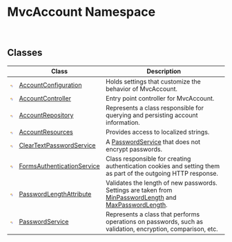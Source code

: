 MvcAccount Namespace
====================
 


Classes
-------

                | Class                           | Description                                                                                                        
--------------- | ------------------------------- | ------------------------------------------------------------------------------------------------------------------ 
![Public class] | [AccountConfiguration][1]       | Holds settings that customize the behavior of MvcAccount.                                                          
![Public class] | [AccountController][2]          | Entry point controller for MvcAccount.                                                                             
![Public class] | [AccountRepository][3]          | Represents a class responsible for querying and persisting account information.                                    
![Public class] | [AccountResources][4]           | Provides access to localized strings.                                                                              
![Public class] | [ClearTextPasswordService][5]   | A [PasswordService][6] that does not encrypt passwords.                                                            
![Public class] | [FormsAuthenticationService][7] | Class responsible for creating authentication cookies and setting them as part of the outgoing HTTP response.      
![Public class] | [PasswordLengthAttribute][8]    | Validates the length of new passwords. Settings are taken from [MinPasswordLength][9] and [MaxPasswordLength][10]. 
![Public class] | [PasswordService][6]            | Represents a class that performs operations on passwords, such as validation, encryption, comparison, etc.         

[1]: AccountConfiguration/README.md
[2]: AccountController/README.md
[3]: AccountRepository/README.md
[4]: AccountResources/README.md
[5]: ClearTextPasswordService/README.md
[6]: PasswordService/README.md
[7]: FormsAuthenticationService/README.md
[8]: PasswordLengthAttribute/README.md
[9]: AccountConfiguration/MinPasswordLength.md
[10]: AccountConfiguration/MaxPasswordLength.md
[Public class]: ../_icons/pubclass.gif "Public class"